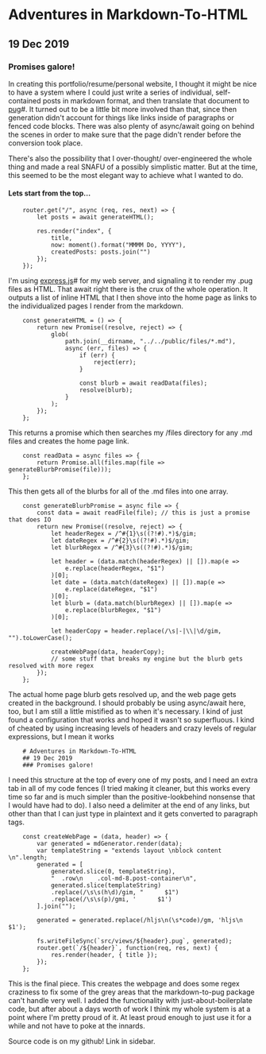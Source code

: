 <!-- extends layout -->

<!--block content -->

# Adventures in Markdown-To-HTML
## 19 Dec 2019
### Promises galore!

In creating this portfolio/resume/personal website, I thought it might be nice to have a system where I could just write a series of individual, self-contained posts in markdown format, and then translate that document to [pug](https://pugjs.org/api/getting-started.html)#. It turned out to be a little bit more involved than that, since then generation didn't account for things like links inside of paragraphs or fenced code blocks. There was also plenty of async/await going on behind the scenes in order to make sure that the page didn't render before the conversion took place.

There's also the possibility that I over-thought/ over-engineered the whole thing and made a real SNAFU of a possibly simplistic matter. But at the time, this seemed to be the most elegant way to achieve what I wanted to do.

#### Lets start from the top...

```
    router.get("/", async (req, res, next) => {
        let posts = await generateHTML();

        res.render("index", {
            title,
            now: moment().format("MMMM Do, YYYY"),
            createdPosts: posts.join("")
        });
    });
```

I'm using [express.js](https://expressjs.com/)# for my web server, and signaling it to render my .pug files as HTML. That await right there is the crux of the whole operation. It outputs a list of inline HTML that I then shove into the home page as links to the individualized pages I render from the markdown. 

```
    const generateHTML = () => {
        return new Promise((resolve, reject) => {
            glob(
                path.join(__dirname, "../../public/files/*.md"),
                async (err, files) => {
                    if (err) {
                        reject(err);
                    }

                    const blurb = await readData(files);
                    resolve(blurb);
                }
            );
        });
    };
```

This returns a promise which then searches my /files directory for any .md files and creates the home page link.

```
    const readData = async files => {
        return Promise.all(files.map(file => generateBlurbPromise(file)));
    };
```

This then gets all of the blurbs for all of the .md files into one array.

```
    const generateBlurbPromise = async file => {
        const data = await readFile(file); // this is just a promise that does IO
        return new Promise((resolve, reject) => {
            let headerRegex = /^#{1}\s((?!#).*)$/gim;
            let dateRegex = /^#{2}\s((?!#).*)$/gim;
            let blurbRegex = /^#{3}\s((?!#).*)$/gim;

            let header = (data.match(headerRegex) || []).map(e =>
                e.replace(headerRegex, "$1")
            )[0];
            let date = (data.match(dateRegex) || []).map(e =>
                e.replace(dateRegex, "$1")
            )[0];
            let blurb = (data.match(blurbRegex) || []).map(e =>
                e.replace(blurbRegex, "$1")
            )[0];

            let headerCopy = header.replace(/\s|-|\\|\d/gim, "").toLowerCase();

            createWebPage(data, headerCopy);
            // some stuff that breaks my engine but the blurb gets resolved with more regex
        });
    };
```

The actual home page blurb gets resolved up, and the web page gets created in the background. I should probably be using async/await here, too, but I am still a little mistified as to when it's necessary. I kind of just found a configuration that works and hoped it wasn't so superfluous. I kind of cheated by using increasing levels of headers and crazy levels of regular expressions, but I mean it works 

```
    # Adventures in Markdown-To-HTML
    ## 19 Dec 2019
    ### Promises galore!
```

I need this structure at the top of every one of my posts, and I need an extra tab in all of my code fences (I tried making it cleaner, but this works every time so far and is much simpler than the positive-lookbehind nonsense that I would have had to do). I also need a delimiter at the end of any links, but other than that I can just type in plaintext and it gets converted to paragraph tags.

```
    const createWebPage = (data, header) => {
        var generated = mdGenerator.render(data);
        var templateString = "extends layout \nblock content \n".length;
        generated = [
            generated.slice(0, templateString),
            "  .row\n    .col-md-8.post-container\n",
            generated.slice(templateString)
            .replace(/\s\s(h\d)/gim, "      $1")
            .replace(/\s\s(p)/gmi, '      $1')
        ].join("");

        generated = generated.replace(/hljs\n(\s*code)/gm, 'hljs\n    $1');

        fs.writeFileSync(`src/views/${header}.pug`, generated);
        router.get(`/${header}`, function(req, res, next) {
            res.render(header, { title });
        });
    };
```

This is the final piece. This creates the webpage and does some regex craziness to fix some of the grey areas that the markdown-to-pug package can't handle very well. I added the functionality with just-about-boilerplate code, but after about a days worth of work I think my whole system is at a point where I'm pretty proud of it. At least proud enough to just use it for a while and not have to poke at the innards.

Source code is on my github! Link in sidebar.
